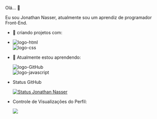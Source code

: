 Olá... 👋

Eu sou Jonathan Nasser, atualmente sou um aprendiz de programador Front-End.
- 🔭 criando projetos com:
- 
  <img src="https://img.shields.io/badge/HTML5-E34F26?style=for-the-badge&logo=html5&logoColor=white" alt="logo-html" /> <br>
  <img src="https://img.shields.io/badge/CSS3-1572B6?style=for-the-badge&logo=css3&logoColor=white" alt="logo-css" />
  
- 🌱 Atualmente estou aprendendo:

  <img src="https://img.shields.io/badge/GitHub-100000?style=for-the-badge&logo=github&logoColor=white" alt="logo-GitHub" /><br>
  <img src="https://img.shields.io/badge/JavaScript-F7DF1E?style=for-the-badge&logo=javascript&logoColor=black" alt="logo-javascript" />

- Status GitHub

  [![Status Jonathan Nasser](https://github-readme-stats.vercel.app/api?username=Jonathan-Nasser)](https://github.com/anuraghazra/github-readme-stats)

- Controle de Visualizações do Perfil:

  ![](https://komarev.com/ghpvc/?username=your-github-Jonathan-Nasser)
